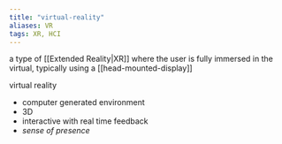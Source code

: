 ```yaml
---
title: "virtual-reality"
aliases: VR
tags: XR, HCI
---
```


a type of [[Extended Reality|XR]] where the user is fully immersed in the virtual, typically using a [[head-mounted-display]]

virtual reality
- computer generated environment
- 3D
- interactive with real time feedback
- _sense of presence_